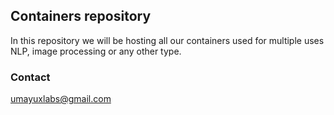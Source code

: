 ## Containers repository

In this repository we will be hosting all our containers used for multiple uses NLP, image processing or any other type. 


### Contact
umayuxlabs@gmail.com